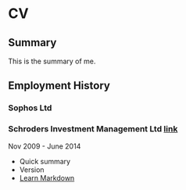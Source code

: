 # CV #

## Summary ##

This is the summary of me.

## Employment History ##

### Sophos Ltd ###
### Schroders Investment Management Ltd [link](http://www.schroders.com) ###
Nov 2009 - June 2014

* Quick summary
* Version
* [Learn Markdown](https://bitbucket.org/tutorials/markdowndemo)

